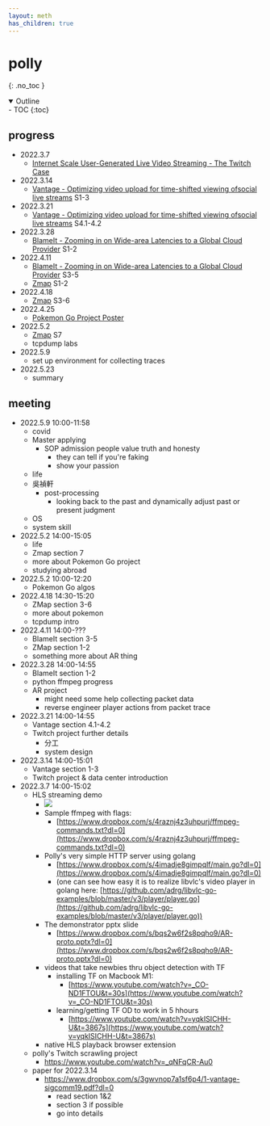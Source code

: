 ```yaml
---
layout: meth
has_children: true
---
```

# polly
{: .no_toc }

<details open markdown="block">
  <summary>
    Outline
  </summary>
- TOC
{:toc}
</details>

## progress
- 2022.3.7
	- [Internet Scale User-Generated Live Video Streaming - The Twitch Case](Internet%20Scale%20User-Generated%20Live%20Video%20Streaming%20-%20The%20Twitch%20Case)
- 2022.3.14
	- [Vantage - Optimizing video upload for time-shifted viewing ofsocial live streams](Vantage%20-%20Optimizing%20video%20upload%20for%20time-shifted%20viewing%20ofsocial%20live%20streams) S1-3
- 2022.3.21
	- [Vantage - Optimizing video upload for time-shifted viewing ofsocial live streams](Vantage%20-%20Optimizing%20video%20upload%20for%20time-shifted%20viewing%20ofsocial%20live%20streams) S4.1-4.2
- 2022.3.28
	- [BlameIt - Zooming in on Wide-area Latencies to a Global Cloud Provider](BlameIt%20-%20Zooming%20in%20on%20Wide-area%20Latencies%20to%20a%20Global%20Cloud%20Provider) S1-2
- 2022.4.11
	- [BlameIt - Zooming in on Wide-area Latencies to a Global Cloud Provider](BlameIt%20-%20Zooming%20in%20on%20Wide-area%20Latencies%20to%20a%20Global%20Cloud%20Provider) S3-5
	- [Zmap](Zmap.md) S1-2
- 2022.4.18
	- [Zmap](Zmap.md) S3-6
- 2022.4.25
	- [Pokemon Go Project Poster](Pokemon%20Go%20Project%20Poster.md)
- 2022.5.2
	- [Zmap](Zmap.md) S7
	- tcpdump labs
- 2022.5.9
	- set up environment for collecting traces
- 2022.5.23
	- summary

## meeting
- 2022.5.9 10:00-11:58
	- covid
	- Master applying
		- SOP admission people value truth and honesty
			- they can tell if you're faking
			- show your passion
	- life
	- 吳禎軒
		- post-processing
			- looking back to the past and dynamically adjust past or present judgment
	- OS
	- system skill
- 2022.5.2 14:00-15:05
	- life
	- Zmap section 7
	- more about Pokemon Go project
	- studying abroad
- 2022.5.2 10:00-12:20
	- Pokemon Go algos
- 2022.4.18 14:30-15:20
	- ZMap section 3-6
	- more about pokemon
	- tcpdump intro
- 2022.4.11 14:00-???
	- BlameIt section 3-5
	- ZMap section 1-2
	- something more about AR thing
- 2022.3.28 14:00-14:55
	- BlameIt section 1-2
	- python ffmpeg progress
	- AR project
		- might need some help collecting packet data
		- reverse engineer player actions from packet trace 
- 2022.3.21 14:00-14:55
	- Vantage section 4.1-4.2
	- Twitch project further details
		- 分工
		- system design
- 2022.3.14 14:00-15:01
	- Vantage section 1-3
	- Twitch project & data center introduction 
- 2022.3.7 14:00-15:02
	- HLS streaming demo
		- ![](https://i.imgur.com/CshPpPJ.jpg)
		- Sample ffmpeg with flags:
			- [https://www.dropbox.com/s/4raznj4z3uhpurj/ffmpeg-commands.txt?dl=0](https://www.dropbox.com/s/4raznj4z3uhpurj/ffmpeg-commands.txt?dl=0)
		- Polly's very simple HTTP server using golang
			- [https://www.dropbox.com/s/4imadje8gimpqlf/main.go?dl=0](https://www.dropbox.com/s/4imadje8gimpqlf/main.go?dl=0)  
			- (one can see how easy it is to realize libvlc's video player in golang here: [https://github.com/adrg/libvlc-go-examples/blob/master/v3/player/player.go](https://github.com/adrg/libvlc-go-examples/blob/master/v3/player/player.go))
		- The demonstrator pptx slide
			- [https://www.dropbox.com/s/bqs2w6f2s8pqho9/AR-proto.pptx?dl=0](https://www.dropbox.com/s/bqs2w6f2s8pqho9/AR-proto.pptx?dl=0)  
		- videos that take newbies thru object detection with TF
			- installing TF on Macbook M1:
				- [https://www.youtube.com/watch?v=_CO-ND1FTOU&t=30s](https://www.youtube.com/watch?v=_CO-ND1FTOU&t=30s)  
			- learning/getting TF OD to work in 5 hhours
				- [https://www.youtube.com/watch?v=yqkISICHH-U&t=3867s](https://www.youtube.com/watch?v=yqkISICHH-U&t=3867s)
		- native HLS playback browser extension
	- polly's Twitch scrawling project
		- <https://www.youtube.com/watch?v=_qNFqCR-Au0>
	- paper for 2022.3.14
		- <https://www.dropbox.com/s/3gwvnop7a1sf6p4/1-vantage-sigcomm19.pdf?dl=0>
			- read section 1&2
			- section 3 if possible
			- go into details

